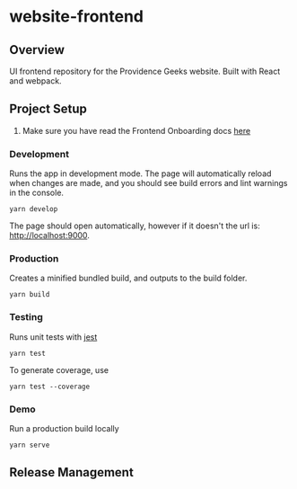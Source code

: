 # website-frontend

## Overview
UI frontend repository for the Providence Geeks website.  Built with React and webpack.

## Project Setup
1. Make sure you have read the Frontend Onboarding docs [here](https://github.com/ProvidenceGeeks/website-docs/wiki/Onboarding-Guide#frontend)

### Development
Runs the app in development mode. The page will automatically reload when changes are made, and you should see build errors and lint warnings in the console.

```
yarn develop
```

The page should open automatically, however if it doesn't the url is: [http://localhost:9000](http://localhost:9000).

### Production
Creates a minified bundled build, and outputs to the build folder.
```
yarn build
```

### Testing
Runs unit tests with [jest](https://facebook.github.io/jest/)
```
yarn test
```

To generate coverage, use
```
yarn test --coverage
```

### Demo
Run a production build locally
```
yarn serve
```


## Release Management
